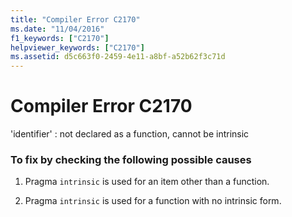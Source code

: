 ```yaml
---
title: "Compiler Error C2170"
ms.date: "11/04/2016"
f1_keywords: ["C2170"]
helpviewer_keywords: ["C2170"]
ms.assetid: d5c663f0-2459-4e11-a8bf-a52b62f3c71d
---
```

# Compiler Error C2170

'identifier' : not declared as a function, cannot be intrinsic

### To fix by checking the following possible causes

1. Pragma `intrinsic` is used for an item other than a function.

1. Pragma `intrinsic` is used for a function with no intrinsic form.
